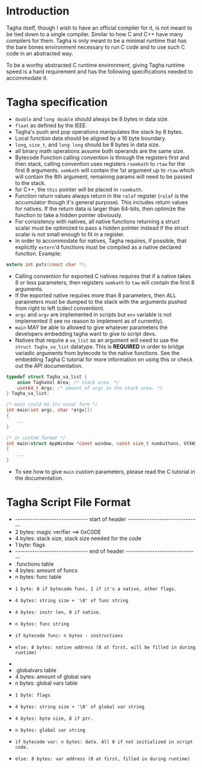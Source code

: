 # Introduction
Tagha itself, though I wish to have an official compiler for it, is not meant to be tied down to a single compiler. Similar to how C and C++ have many compilers for them. Tagha is only meant to be a minimal runtime that has the bare bones environment necessary to run C code and to use such C code in an abstracted way.

To be a worthy abstracted C runtime environment, giving Tagha runtime speed is a hard requirement and has the following specifications needed to accommodate it.

# Tagha specification

* `double` and `long double` should always be 8 bytes in data size.
* `float` as defined by the IEEE.
* Tagha's push and pop operations manipulates the stack by 8 bytes.
* Local function data should be aligned by a 16 byte boundary.
* `long`, `size_t`, and `long long` should be 8 bytes in data size.
* all binary math operations assume both operands are the same size.
* Bytecode Function calling convention is through the registers first and then stack, calling convention uses registers `rsemkath` to `rtaw` for the first 8 arguments. `semkath` will contain the 1st argument up to `rtaw` which will contain the 8th argument, remaining params will need to be passed to the stack.
* for C++, the `this` pointer will be placed in `rsemkath`.
* Function return values always return in the `ralaf` register (`ralaf` is the accumulator though it's general purpose). This includes return values for natives. If the return data is larger than 64-bits, then optimize the function to take a hidden pointer obviously.
* For consistency with natives, all native functions returning a struct scalar must be optimized to pass a hidden pointer instead if the struct scalar is not small enough to fit in a register.
* In order to accommodate for natives, Tagha requires, if possible, that explicitly `extern`'d functions must be compiled as a native declared function.
Example:
```c
extern int puts(const char *);
```

* Calling convention for exported C natives requires that if a native takes 8 or less parameters, then registers `semkath` to `taw` will contain the first 8 arguments.
* If the exported native requires more than 8 parameters, then ALL parameters must be dumped to the stack with the arguments pushed from right to left (cdecl convention).
* `argc` and `argv` are implemented in scripts but `env` variable is not implemented (I see no reason to implement as of currently).
* `main` MAY be able to allowed to give whatever parameters the developers embedding tagha want to give to script devs.
* Natives that require a `va_list` as an argument will need to use the `struct Tagha_va_list` datatype. This is **REQUIRED** in order to bridge variadic arguments from bytecode to the native functions. See the embedding Tagha C tutorial for more information on using this or check out the API documentation.

```c
typedef struct Tagha_va_list {
	union TaghaVal Area; /* stack area. */
	uint64_t Args; /* amount of args in the stack area. */
} Tagha_va_list;
```

```c
/* main could be its usual form */
int main(int argc, char *argv[])
{
	...
}

/* or custom format */
int main(struct AppWindow *const window, const size_t numbuttons, GtkWidget *buttons[static numbuttons])
{
	...
}
```
* To see how to give `main` custom parameters, please read the C tutorial in the documentation.


# Tagha Script File Format

 * ------------------------------ start of header ------------------------------
 * 2 bytes: magic verifier ==> 0xC0DE
 * 4 bytes: stack size, stack size needed for the code
 * 1 byte: flags
 * ------------------------------ end of header ------------------------------
 * .functions table
 * 4 bytes: amount of funcs
 * n bytes: func table
 *     1 byte: 0 if bytecode func, 1 if it's a native, other flags.
 *     4 bytes: string size + '\0' of func string
 *     4 bytes: instr len, 8 if native.
 *     n bytes: func string
 *     if bytecode func: n bytes - instructions
 *     else: 8 bytes: native address (0 at first, will be filled in during runtime)
 * 
 * .globalvars table
 * 4 bytes: amount of global vars
 * n bytes: global vars table
 *     1 byte: flags
 *     4 bytes: string size + '\0' of global var string
 *     4 bytes: byte size, 8 if ptr.
 *     n bytes: global var string
 *     if bytecode var: n bytes: data. All 0 if not initialized in script code.
 *     else: 8 bytes: var address (0 at first, filled in during runtime)
